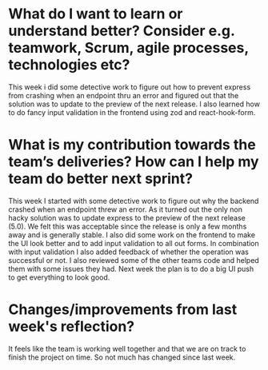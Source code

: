 # What do I want to learn or understand better? Consider e.g. teamwork, Scrum, agile processes, technologies etc? 
This week i did some detective work to figure out how to prevent express from crashing when an endpoint thru an error and figured out that the solution was to update to the preview of the next release.
I also learned how to do fancy input validation in the frontend using zod and react-hook-form.


# What is my contribution towards the team’s deliveries? How can I help my team do better next sprint?
This week I started with some detective work to figure out why the backend crashed when an endpoint threw an error. As it turned out the only non hacky solution was to update express to the preview of the next release (5.0).
We felt this was acceptable since the release is only a few months away and is generally stable.
I also did some work on the frontend to make the UI look better and to add input validation to all out forms. In combination with input validation I also added feedback of whether the operation was successful or not.
I also reviewed some of the other teams code and helped them with some issues they had.
Next week the plan is to do a big UI push to get everything to look good.

# Changes/improvements from last week's reflection?
It feels like the team is working well together and that we are on track to finish the project on time. So not much has changed since last week.
